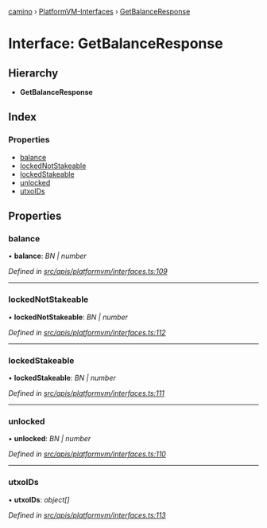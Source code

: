 [camino](../README.md) › [PlatformVM-Interfaces](../modules/platformvm_interfaces.md) › [GetBalanceResponse](platformvm_interfaces.getbalanceresponse.md)

# Interface: GetBalanceResponse

## Hierarchy

* **GetBalanceResponse**

## Index

### Properties

* [balance](platformvm_interfaces.getbalanceresponse.md#balance)
* [lockedNotStakeable](platformvm_interfaces.getbalanceresponse.md#lockednotstakeable)
* [lockedStakeable](platformvm_interfaces.getbalanceresponse.md#lockedstakeable)
* [unlocked](platformvm_interfaces.getbalanceresponse.md#unlocked)
* [utxoIDs](platformvm_interfaces.getbalanceresponse.md#utxoids)

## Properties

###  balance

• **balance**: *BN | number*

*Defined in [src/apis/platformvm/interfaces.ts:109](https://github.com/chain4travel/caminojs/blob/ca67b81/src/apis/platformvm/interfaces.ts#L109)*

___

###  lockedNotStakeable

• **lockedNotStakeable**: *BN | number*

*Defined in [src/apis/platformvm/interfaces.ts:112](https://github.com/chain4travel/caminojs/blob/ca67b81/src/apis/platformvm/interfaces.ts#L112)*

___

###  lockedStakeable

• **lockedStakeable**: *BN | number*

*Defined in [src/apis/platformvm/interfaces.ts:111](https://github.com/chain4travel/caminojs/blob/ca67b81/src/apis/platformvm/interfaces.ts#L111)*

___

###  unlocked

• **unlocked**: *BN | number*

*Defined in [src/apis/platformvm/interfaces.ts:110](https://github.com/chain4travel/caminojs/blob/ca67b81/src/apis/platformvm/interfaces.ts#L110)*

___

###  utxoIDs

• **utxoIDs**: *object[]*

*Defined in [src/apis/platformvm/interfaces.ts:113](https://github.com/chain4travel/caminojs/blob/ca67b81/src/apis/platformvm/interfaces.ts#L113)*

